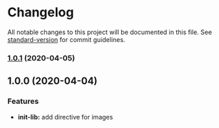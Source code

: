 # Changelog

All notable changes to this project will be documented in this file. See [standard-version](https://github.com/conventional-changelog/standard-version) for commit guidelines.

### [1.0.1](https://github.com/kxbui/ngx-imagely/compare/v1.0.0...v1.0.1) (2020-04-05)

## 1.0.0 (2020-04-04)
### Features

- **init-lib:** add directive for images
